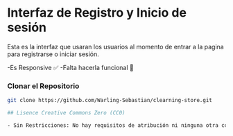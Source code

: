 # Interfaz de Registro y Inicio de sesión

Esta es la interfaz que usaran los usuarios al momento de entrar a la pagina para registrarse o iniciar sesión.

-Es Responsive ✅
-Falta hacerla funcional 🔨
### Clonar el Repositorio

```bash
git clone https://github.com/Warling-Sebastian/clearning-store.git

## Lisence Creative Commons Zero (CC0)

- Sin Restricciones: No hay requisitos de atribución ni ninguna otra condición. El software puede ser utilizado de cualquier manera, incluso en proyectos comerciales, sin necesidad de pedir permiso.
